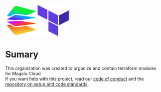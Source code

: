 <img title="a title" alt="Logo da magalu cloud" src="./img/magalu.png" width="100" height="100">  <img title="a title" alt="Logo do terraform" src="./img/terraform.png" width="100" height="100">

# Sumary

This organization was created to organize and contain terraform modules for Magalu Cloud.
<br>
If you want help with this project, read our [code of conduct](https://github.com/terraform-magalu-cloud/.github/blob/main/CONDUCT_CODE.md) and the [repository on setup and code standards](https://github.com/terraform-magalu-cloud/how-can-help).

